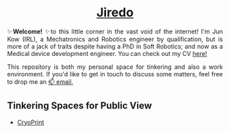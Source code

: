<!-- Profile Entry Page 
Last Updated: Dec 2022
-->

<!-- Name Header -->
<div align="Center"><h1><a href="https://jiredo.github.io/jiredo/"><i title:"Online-CV"></i> Jiredo </a></h1></div>

<div style="text-align: justify">
✨<b>Welcome!</b> ✨to this little corner in the vast void of the internet! I'm Jun Kow (IRL), a Mechatronics and Robotics engineer by qualification, but is more of a jack of traits despite having a PhD in Soft Robotics; and now as a Medical device development engineer. You can check out my CV <a href="https://jiredo.github.io/jiredo">here!</a> 

This repository is both my personal space for tinkering and also a work environment. If you'd like to get in touch to discuss some matters, feel free to drop me an <a href=mailto:junwkow.com>📫 email.</a>

</div>

## Tinkering Spaces for Public View
- [CryoPrint](https://github.com/jiredo/CryoPrint.git)






























<!--

### Hi there 👋

**jiredo/jiredo** is a ✨ _special_ ✨ repository because its `README.md` (this file) appears on your GitHub profile.

Here are some ideas to get you started:

- 🔭 I’m currently working on a Medical Regulations within a spin-off company on Colorectal Endoscopes
- 🌱 I’m currently learning and finding my way back into the Robotics in industry route as oppose to my PhD.
- 👯 I’m looking to collaborate on 

- 💬 Ask me about ...
- 📫 How to reach me: ...

- ⚡ Fun fact: ...
    
-->

